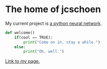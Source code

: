 # The home of jcschoen

My current project is [a python neural network](https://jcschoen.github.io/neural-network/).

```python
def welcome()
    if(cool == TRUE):
        print("Come on in, stay a while.")
    else:
        print("Oh, well.")
```
[Link to my page.](https://www.github.com/jcschoen)
